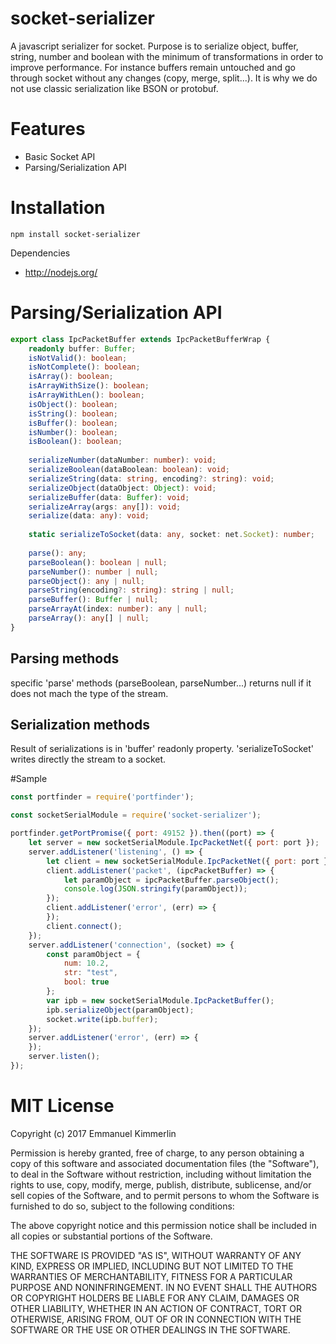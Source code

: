 # socket-serializer
A javascript serializer for socket.
Purpose is to serialize object, buffer, string, number and boolean with the minimum of transformations in order to improve performance.
For instance buffers remain untouched and go through socket without any changes (copy, merge, split...).
It is why we do not use classic serialization like BSON or protobuf.

# Features
* Basic Socket API
* Parsing/Serialization API

# Installation
```Batchfile
npm install socket-serializer
```

Dependencies
* http://nodejs.org/

# Parsing/Serialization API
```ts
export class IpcPacketBuffer extends IpcPacketBufferWrap {
    readonly buffer: Buffer;
    isNotValid(): boolean;
    isNotComplete(): boolean;
    isArray(): boolean;
    isArrayWithSize(): boolean;
    isArrayWithLen(): boolean;
    isObject(): boolean;
    isString(): boolean;
    isBuffer(): boolean;
    isNumber(): boolean;
    isBoolean(): boolean;
 
    serializeNumber(dataNumber: number): void;
    serializeBoolean(dataBoolean: boolean): void;
    serializeString(data: string, encoding?: string): void;
    serializeObject(dataObject: Object): void;
    serializeBuffer(data: Buffer): void;
    serializeArray(args: any[]): void;
    serialize(data: any): void;
 
    static serializeToSocket(data: any, socket: net.Socket): number;
 
    parse(): any;
    parseBoolean(): boolean | null;
    parseNumber(): number | null;
    parseObject(): any | null;
    parseString(encoding?: string): string | null;
    parseBuffer(): Buffer | null;
    parseArrayAt(index: number): any | null;
    parseArray(): any[] | null;
}
```
## Parsing methods
specific 'parse' methods (parseBoolean, parseNumber...) returns null if it does not mach the type of the stream.

## Serialization methods
Result of serializations is in 'buffer' readonly property.
'serializeToSocket' writes directly the stream to a socket.


#Sample
```js
const portfinder = require('portfinder');

const socketSerialModule = require('socket-serializer');

portfinder.getPortPromise({ port: 49152 }).then((port) => {
    let server = new socketSerialModule.IpcPacketNet({ port: port });
    server.addListener('listening', () => {
        let client = new socketSerialModule.IpcPacketNet({ port: port });
        client.addListener('packet', (ipcPacketBuffer) => {
            let paramObject = ipcPacketBuffer.parseObject();
            console.log(JSON.stringify(paramObject));
        });
        client.addListener('error', (err) => {
        });
        client.connect();
    });
    server.addListener('connection', (socket) => {
        const paramObject = {
            num: 10.2,
            str: "test",
            bool: true
        };
        var ipb = new socketSerialModule.IpcPacketBuffer();
        ipb.serializeObject(paramObject);
        socket.write(ipb.buffer);
    });
    server.addListener('error', (err) => {
    });
    server.listen();
});
```

# MIT License

Copyright (c) 2017 Emmanuel Kimmerlin

Permission is hereby granted, free of charge, to any person obtaining a copy of this software and associated documentation files (the "Software"), to deal in the Software without restriction, including without limitation the rights to use, copy, modify, merge, publish, distribute, sublicense, and/or sell copies of the Software, and to permit persons to whom the Software is furnished to do so, subject to the following conditions:

The above copyright notice and this permission notice shall be included in all copies or substantial portions of the Software.

THE SOFTWARE IS PROVIDED "AS IS", WITHOUT WARRANTY OF ANY KIND, EXPRESS OR IMPLIED, INCLUDING BUT NOT LIMITED TO THE WARRANTIES OF MERCHANTABILITY, FITNESS FOR A PARTICULAR PURPOSE AND NONINFRINGEMENT. IN NO EVENT SHALL THE AUTHORS OR COPYRIGHT HOLDERS BE LIABLE FOR ANY CLAIM, DAMAGES OR OTHER LIABILITY, WHETHER IN AN ACTION OF CONTRACT, TORT OR OTHERWISE, ARISING FROM, OUT OF OR IN CONNECTION WITH THE SOFTWARE OR THE USE OR OTHER DEALINGS IN THE SOFTWARE.